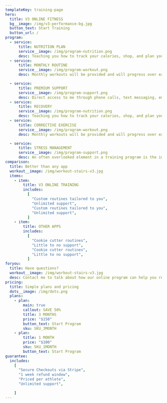 ```yaml
---
templateKey: training-page
hero:
  title: V3 ONLINE FITNESS
  bg__image: /img/v3-performance-bg.jpg
  button_text: Start Training
  button_url: /
program:
  - service:
      title: NUTRITION PLAN
      service__image: /img/program-nutrition.png
      desc: Teaching you how to track your calories, shop, and plan your weeks will be the main mission for our nutrition program. Goals to reach your daily required macronutrients.
  - service:
      title: MONTHLY ROUTINE
      service__image: /img/program-workout.png
      desc: Monthly workouts will be provided and will progress over each month ensuring that you reach your health and fitness goals

  - service:
      title: PREMIUM SUPPORT
      service__image: /img/program-support.png
      desc: Direct access to me through phone calls, text messaging, email and services like FaceTime and Skype.
  - service:
      title: RECOVERY
      service__image: /img/program-nutrition.png
      desc: Teaching you how to track your calories, shop, and plan your weeks will be the main mission for our nutrition program. Goals to reach your daily required macronutrients.
  - service:
      title: CORRECTIVE EXERCISE
      service__image: /img/program-workout.png
      desc: Monthly workouts will be provided and will progress over each month ensuring that you reach your health and fitness goals

  - service:
      title: STRESS MANAGEMENT
      service__image: /img/program-support.png
      desc: An often overlooked element in a training program is the importance of keeping stress to a minimum.  Stress can have a huge negative impact on client results, as it can affect recovery and the body's ability to change.
comparison:
  title: Better than any app
  workout__image: /img/workout-stairs-v3.jpg
  items:
    - item:
        title: V3 ONLINE TRAINING
        includes:
          [
            "Custom routines tailored to you",
            "Unlimited support",
            "Custom routines tailored to you",
            "Unlimited support",
          ]
    - item:
        title: OTHER APPS
        includes:
          [
            "Cookie cutter routines",
            "Little to no support",
            "Cookie cutter routines",
            "Little to no support",
          ]
foryou:
  title: Have questions?
  workout__image: /img/workout-stairs-v3.jpg
  desc: Contact me to talk about how our online program can help you reach your fitness goals
pricing:
  title: Simple plans and pricing
  dots__image: /img/dots.png
  plans:
    - plan:
        main: true
        callout: SAVE 50%
        title: 3 MONTHS
        price: "$150"
        button_text: Start Program
        sku: SKU_3MONTH
    - plan:
        title: 1 MONTH
        price: "$100"
        sku: SKU_1MONTH
        button_text: Start Program
guarantee:
  includes:
    [
      "Secure Checkouts via Stripe",
      "1 week refund window",
      "Priced per athlete",
      "Unlimited support",

    ]
---
```

